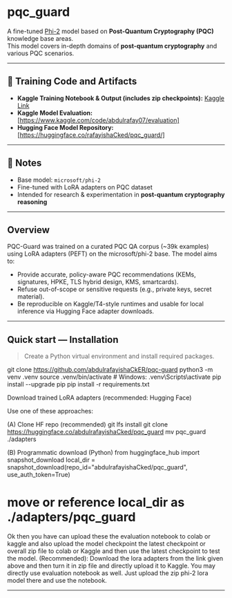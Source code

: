 # pqc_guard

A fine-tuned [Phi-2](https://huggingface.co/microsoft/phi-2) model based on **Post-Quantum Cryptography (PQC)** knowledge base areas.  
This model covers in-depth domains of **post-quantum cryptography** and various PQC scenarios.

---

## 🔗 Training Code and Artifacts
- **Kaggle Training Notebook & Output (includes zip checkpoints):** [Kaggle Link](https://www.kaggle.com/code/shahzaibali005/finetune)
- **Kaggle Model Evaluation:** [https://www.kaggle.com/code/abdulrafay07/evaluation]
- **Hugging Face Model Repository:** [https://huggingface.co/rafayishaCked/pqc_guard/]

---

## 📌 Notes
- Base model: `microsoft/phi-2`
- Fine-tuned with LoRA adapters on PQC dataset
- Intended for research & experimentation in **post-quantum cryptography reasoning**


---

## Overview

PQC-Guard was trained on a curated PQC QA corpus (~39k examples) using LoRA adapters (PEFT) on the microsoft/phi-2 base. The model aims to:

- Provide accurate, policy-aware PQC recommendations (KEMs, signatures, HPKE, TLS hybrid design, KMS, smartcards).
- Refuse out-of-scope or sensitive requests (e.g., private keys, secret material).
- Be reproducible on Kaggle/T4-style runtimes and usable for local inference via Hugging Face adapter downloads.

---

## Quick start — Installation

> Create a Python virtual environment and install required packages.

git clone https://github.com/abdulrafayishaCkER/pqc-guard
python3 -m venv .venv
source .venv/bin/activate    # Windows: .venv\Scripts\activate
pip install --upgrade pip
pip install -r requirements.txt

Download trained LoRA adapters (recommended: Hugging Face)

Use one of these approaches:

(A) Clone HF repo (recommended)
git lfs install
git clone https://huggingface.co/abdulrafayishaCked/pqc_guard
mv pqc_guard ./adapters

(B) Programmatic download (Python)
from huggingface_hub import snapshot_download
local_dir = snapshot_download(repo_id="abdulrafayishaCked/pqc_guard", use_auth_token=True)
# move or reference local_dir as ./adapters/pqc_guard
Ok then you have can upload these the evaluation notebook to colab or kaggle and also upload the model checkpoint the latest checkpoint or overall zip file to colab or Kaggle and then use the latest checkpoint to test the model.
(Recommended): Download the lora adapters from the link given above and then turn it in zip file and directly upload it to Kaggle. You may directly use evaluation notebook as well. Just upload the zip phi-2 lora model there and use the notebook.

---






